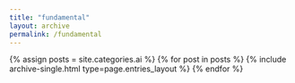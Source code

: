 ```yaml
---
title: "fundamental"
layout: archive
permalink: /fundamental
---
```

{% assign posts = site.categories.ai %}
{% for post in posts %} {% include archive-single.html type=page.entries_layout %} {% endfor %}
